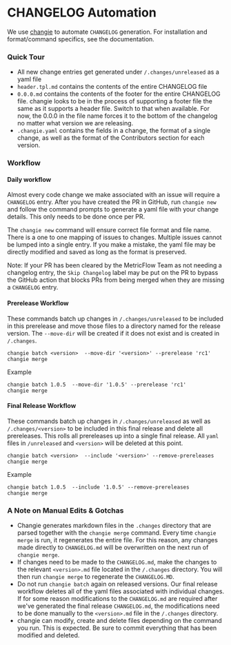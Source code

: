 # CHANGELOG Automation

We use [changie](https://changie.dev/) to automate `CHANGELOG` generation.  For installation and format/command specifics, see the documentation.

### Quick Tour

- All new change entries get generated under `/.changes/unreleased` as a yaml file
- `header.tpl.md` contains the contents of the entire CHANGELOG file
- `0.0.0.md` contains the contents of the footer for the entire CHANGELOG file.  changie looks to be in the process of supporting a footer file the same as it supports a header file.  Switch to that when available.  For now, the 0.0.0 in the file name forces it to the bottom of the changelog no matter what version we are releasing.
- `.changie.yaml` contains the fields in a change, the format of a single change, as well as the format of the Contributors section for each version.

### Workflow

#### Daily workflow
Almost every code change we make associated with an issue will require a `CHANGELOG` entry.  After you have created the PR in GitHub, run `changie new` and follow the command prompts to generate a yaml file with your change details.  This only needs to be done once per PR.

The `changie new` command will ensure correct file format and file name.  There is a one to one mapping of issues to changes.  Multiple issues cannot be lumped into a single entry. If you make a mistake, the yaml file may be directly modified and saved as long as the format is preserved.

Note: If your PR has been cleared by the MetricFlow Team as not needing a changelog entry, the `Skip Changelog` label may be put on the PR to bypass the GitHub action that blocks PRs from being merged when they are missing a `CHANGELOG` entry.

#### Prerelease Workflow
These commands batch up changes in `/.changes/unreleased` to be included in this prerelease and move those files to a directory named for the release version.  The `--move-dir` will be created if it does not exist and is created in `/.changes`.

```
changie batch <version>  --move-dir '<version>' --prerelease 'rc1'
changie merge
```

Example
```
changie batch 1.0.5  --move-dir '1.0.5' --prerelease 'rc1'
changie merge
```

#### Final Release Workflow
These commands batch up changes in `/.changes/unreleased` as well as `/.changes/<version>` to be included in this final release and delete all prereleases.  This rolls all prereleases up into a single final release.  All `yaml` files in `/unreleased` and `<version>` will be deleted at this point.

```
changie batch <version>  --include '<version>' --remove-prereleases
changie merge
```

Example
```
changie batch 1.0.5  --include '1.0.5' --remove-prereleases
changie merge
```

### A Note on Manual Edits & Gotchas
- Changie generates markdown files in the `.changes` directory that are parsed together with the `changie merge` command.  Every time `changie merge` is run, it regenerates the entire file.  For this reason, any changes made directly to `CHANGELOG.md` will be overwritten on the next run of `changie merge`.
- If changes need to be made to the `CHANGELOG.md`, make the changes to the relevant `<version>.md` file located in the `/.changes` directory.  You will then run `changie merge` to regenerate the `CHANGELOG.MD`.
- Do not run `changie batch` again on released versions.  Our final release workflow deletes all of the yaml files associated with individual changes.  If for some reason modifications to the `CHANGELOG.md` are required after we've generated the final release `CHANGELOG.md`, the modifications need to be done manually to the `<version>.md` file in the `/.changes` directory.
- changie can modify, create and delete files depending on the command you run.  This is expected.  Be sure to commit everything that has been modified and deleted.

